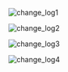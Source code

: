 ![change_log1](https://user-images.githubusercontent.com/70822194/93951118-75284200-fd13-11ea-89a9-b8cab20180e8.PNG)

![change_log2](https://user-images.githubusercontent.com/70822194/93951122-78233280-fd13-11ea-8ec4-ad31d0ca260b.PNG)

![change_log3](https://user-images.githubusercontent.com/70822194/93951111-6f326100-fd13-11ea-86ed-e37fb8c13de6.PNG)

![change_log4](https://user-images.githubusercontent.com/70822194/93951130-7a858c80-fd13-11ea-9a13-29876a5fafc1.PNG)